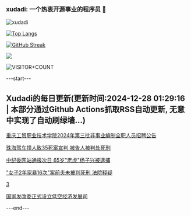 ### xudadi: 一个热衷开源事业的程序员 👋

![xudadi](https://github-readme-stats-git-masterorgs-github-readme-stats-team.vercel.app/api?username=xudadi)

[![Top Langs](https://github-readme-stats.vercel.app/api/top-langs/?username=xudadi)](https://github.com/anuraghazra/github-readme-stats)

[![GitHub Streak](https://streak-stats.demolab.com?user=xudadi&locale=zh_Hans)](https://git.io/streak-stats)

![](https://raw.githubusercontent.com/xudadi/xudadi/main/assets/github-contribution-grid-snake.svg)

![VISITOR+COUNT](https://komarev.com/ghpvc/?username=xudadi&label=VISITOR+COUNT)


---start---

## Xudadi的每日更新(更新时间:2024-12-28 01:29:16 | 本部分通过Github Actions抓取RSS自动更新, 无意中实现了自动刷绿墙...)

[重庆工贸职业技术学院2024年第三批非事业编制全职人员招聘公告](https://www.gongkaoleida.com/article/2247655)

[珠海驾车撞人致35死案宣判 被告人被判处死刑](https://m.163.com/news/article/JKEKBNM5000189PS.html)

[中纪委网站通报次日 65岁"老虎"杨子兴被逮捕](https://m.163.com/news/article/JKEDJUOT055040N3.html)

["女子2年家暴16次"案前夫未被判死刑 法院释疑](https://m.163.com/news/article/JKECQDOC0001899O.html)

[3](https://m.163.com/touch/news/sub/domestic)

[国家发改委正式设立低空经济发展司](https://m.163.com/news/article/JKE7DPHF0534A4SC.html)

---end---

